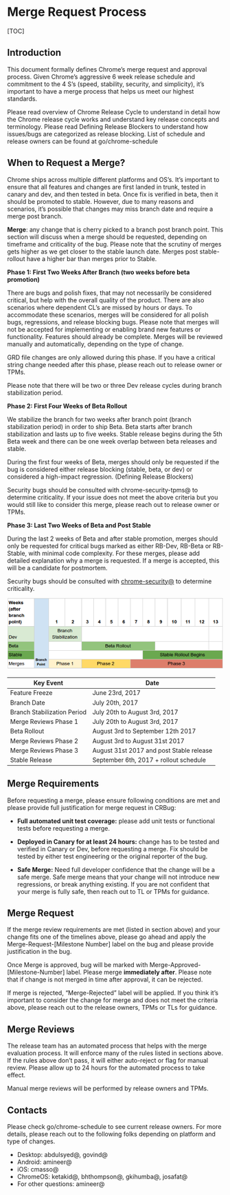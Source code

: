 # Merge Request Process
[TOC]

## **Introduction**


This document formally defines Chrome’s merge request and approval process.
Given Chrome’s aggressive 6 week release schedule and commitment to the 4 S’s
(speed, stability, security, and simplicity), it’s important to have a merge
process that helps us meet our highest standards.

Please read overview of Chrome Release Cycle to understand in detail how the
Chrome release cycle works and understand key release concepts and terminology.
Please read Defining Release Blockers to understand how issues/bugs are
categorized as release blocking. List of schedule and release owners can be
found at go/chrome-schedule


## **When to Request a Merge?**
Chrome ships across multiple different platforms and OS’s. It’s important to
ensure that all features and changes are first landed in trunk, tested in
canary and dev, and then tested in beta. Once fix is verified in beta, then it
should be promoted to stable. However, due to many reasons and scenarios, it’s
possible that changes may miss branch date and require a merge post branch.

**Merge**: any change that is cherry picked to a branch post branch point.
This section will discuss when a merge should be requested, depending on
timeframe and criticality of the bug. Please note that the scrutiny of merges
gets higher as we get closer to the stable launch date. Merges post
stable-rollout have a higher bar than merges prior to Stable.

**Phase 1: First Two Weeks After Branch (two weeks before beta promotion)**

There are bugs and polish fixes, that may not necessarily be considered
critical, but help with the overall quality of the product. There are also
scenarios where dependent CL’s are missed by hours or days. To accommodate
these scenarios, merges will be considered for all polish bugs, regressions,
and release blocking bugs. Please note that merges will not be accepted for
implementing or enabling brand new features or functionality. Features
should already be complete. Merges will be reviewed manually and
automatically, depending on the type of change.

GRD file changes are only allowed during this phase. If you have a critical 
string change needed after this phase, please reach out to release owner or
TPMs.

Please note that there will be two or three Dev release cycles during
branch stabilization period.
      
**Phase 2: First Four Weeks of Beta Rollout**

We stabilize the branch for two weeks after branch point (branch
stabilization period) in order to ship Beta. Beta starts after branch
stabilization and lasts up to five weeks. Stable release begins during
the 5th Beta week and there can be one week overlap between beta releases
and stable.

During the first four weeks of Beta, merges should only be requested if
the bug is considered either release blocking (stable, beta, or dev) or
considered a high-impact regression. (Defining Release Blockers)

Security bugs should be consulted with chrome-security-tpms@ to
determine criticality. If your issue does not meet the above criteria
but you would still like to consider this merge, please reach out to
release owner or TPMs.

**Phase 3: Last Two Weeks of Beta and Post Stable**

During the last 2 weeks of Beta and after stable promotion, merges
should only be requested for critical bugs marked as either RB-Dev,
RB-Beta or RB-Stable, with minimal code complexity. For these merges,
please add detailed explanation why a merge is requested. If a merge
is accepted, this will be a candidate for postmortem. 
           
Security bugs should be consulted with [chrome-security@](chrome-security@google.com)
to determine criticality.

![Chrome Merge Schedule](images/chrome_merge_schedule.png)

Key Event  | Date
------- | --------
Feature Freeze | June 23rd, 2017
Branch Date | July 20th, 2017
Branch Stabilization Period | July 20th to August 3rd, 2017
Merge Reviews Phase 1 | July 20th to August 3rd, 2017
Beta Rollout | August 3rd to September 12th 2017
Merge Reviews Phase 2 | August 3rd to August 31st 2017
Merge Reviews Phase 3 | August 31st 2017 and post Stable release
Stable Release | September 6th, 2017 + rollout schedule

## **Merge Requirements**
Before requesting a merge, please ensure following conditions are met
and please provide full justification for merge request in CRBug:
*   **Full automated unit test coverage:** please add unit tests or
    functional tests before requesting a merge.

*   **Deployed in Canary for at least 24 hours:** change has to
    be tested and verified in Canary or Dev, before requesting a
    merge. Fix should be tested by either test engineering or the
    original reporter of the bug.

*   **Safe Merge:** Need full developer confidence that the
    change will be a safe merge. Safe merge means that your
    change will not introduce new regressions, or break
    anything existing. If you are not confident that your
    merge is fully safe, then reach out to TL or TPMs for
    guidance.

## **Merge Request**
If the merge review requirements are met (listed in
section above) and your change fits one of the timelines
above, please go ahead and apply the
Merge-Request-[Milestone Number] label on the bug and
please provide justification in the bug.

Once Merge is approved, bug will be marked with
Merge-Approved-[Milestone-Number] label. Please merge
**immediately after**. Please note that if change is not
merged in time after approval, it can be rejected.

If merge is rejected, “Merge-Rejected” label will be
applied. If you think it’s important to consider the
change for merge and does not meet the criteria above,
please reach out to the release owners, TPMs or TLs for
guidance.

## **Merge Reviews**

The release team has an automated process that helps
with the merge evaluation process. It will enforce many
of the rules listed in sections above. If the rules
above don’t pass, it will either auto-reject or flag
for manual review. Please allow up to 24 hours for the
automated process to take effect.

Manual merge reviews will be performed by release
owners and TPMs.

## **Contacts**
Please check go/chrome-schedule to see current release
owners. For more details, please reach out to the
following folks depending on platform and type of
changes.

*  Desktop: abdulsyed@, govind@
*  Android: amineer@
*  iOS: cmasso@
*  ChromeOS: ketakid@, bhthompson@, gkihumba@, josafat@
*  For other questions: amineer@
